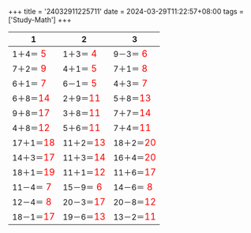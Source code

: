 +++ 
title = '24032911225711' 
date = 2024-03-29T11:22:57+08:00 
tags = ['Study-Math'] 
+++ 

1 | 2 | 3 
-- | -- | -- 
1＋4＝<font color=red size=4> 5</font> | 1＋3＝<font color=red size=4> 4</font> | 9－3＝<font color=red size=4> 6</font> 
7＋2＝<font color=red size=4> 9</font> | 4＋1＝<font color=red size=4> 5</font> | 7＋1＝<font color=red size=4> 8</font> 
6＋1＝<font color=red size=4> 7</font> | 6－1＝<font color=red size=4> 5</font> | 4＋3＝<font color=red size=4> 7</font> 
6＋8＝<font color=red size=4>14</font> | 2＋9＝<font color=red size=4>11</font> | 5＋8＝<font color=red size=4>13</font> 
9＋8＝<font color=red size=4>17</font> | 3＋8＝<font color=red size=4>11</font> | 7＋7＝<font color=red size=4>14</font> 
4＋8＝<font color=red size=4>12</font> | 5＋6＝<font color=red size=4>11</font> | 7＋4＝<font color=red size=4>11</font> 
17＋1＝<font color=red size=4>18</font> | 11＋2＝<font color=red size=4>13</font> | 18＋2＝<font color=red size=4>20</font> 
14＋3＝<font color=red size=4>17</font> | 11＋3＝<font color=red size=4>14</font> | 16＋4＝<font color=red size=4>20</font> 
18＋1＝<font color=red size=4>19</font> | 11＋1＝<font color=red size=4>12</font> | 11＋6＝<font color=red size=4>17</font> 
11－4＝<font color=red size=4> 7</font> | 15－9＝<font color=red size=4> 6</font> | 14－6＝<font color=red size=4> 8</font> 
12－4＝<font color=red size=4> 8</font> | 20－3＝<font color=red size=4>17</font> | 20－8＝<font color=red size=4>12</font> 
18－1＝<font color=red size=4>17</font> | 19－6＝<font color=red size=4>13</font> | 13－2＝<font color=red size=4>11</font> 

